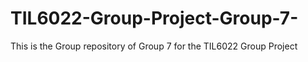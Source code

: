 # TIL6022-Group-Project-Group-7-
This is the Group repository of Group 7 for the TIL6022 Group Project